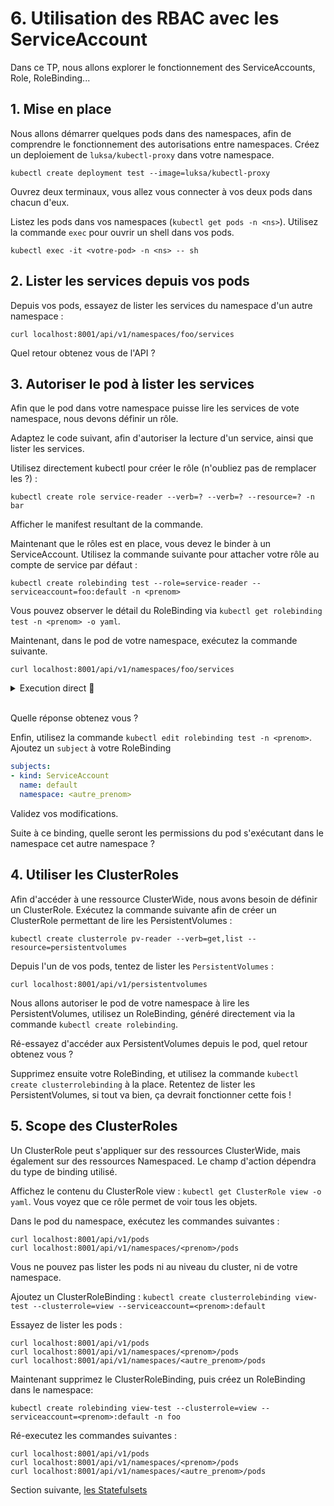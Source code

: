 # 6. Utilisation des RBAC avec les ServiceAccount

Dans ce TP, nous allons explorer le fonctionnement des ServiceAccounts, Role, RoleBinding...

## 1. Mise en place

Nous allons démarrer quelques pods dans des namespaces, afin de comprendre le fonctionnement des autorisations entre namespaces. Créez un deploiement de `luksa/kubectl-proxy` dans votre namespace.

```shell
kubectl create deployment test --image=luksa/kubectl-proxy
```

Ouvrez deux terminaux, vous allez vous connecter à vos deux pods dans chacun d'eux.

Listez les pods dans vos namespaces (`kubectl get pods -n <ns>`).
Utilisez la commande `exec` pour ouvrir un shell dans vos pods.

```shell
kubectl exec -it <votre-pod> -n <ns> -- sh
```

## 2. Lister les services depuis vos pods

Depuis vos pods, essayez de lister les services du namespace d'un autre namespace :

```shell
curl localhost:8001/api/v1/namespaces/foo/services
```

Quel retour obtenez vous de l'API ?

## 3. Autoriser le pod à lister les services

Afin que le pod dans votre namespace puisse lire les services de vote namespace, nous devons définir un rôle.

Adaptez le code suivant, afin d'autoriser la lecture d'un service, ainsi que lister les services.

Utilisez directement kubectl pour créer le rôle (n'oubliez pas de remplacer les ?) :

```shell
kubectl create role service-reader --verb=? --verb=? --resource=? -n bar
```

Afficher le manifest resultant de la commande.

Maintenant que le rôles est en place, vous devez le binder à un ServiceAccount. Utilisez la commande suivante pour attacher votre rôle au compte de service par défaut :

```shell
kubectl create rolebinding test --role=service-reader --serviceaccount=foo:default -n <prenom>
```

Vous pouvez observer le détail du RoleBinding via `kubectl get rolebinding test -n <prenom> -o yaml`.

Maintenant, dans le pod de votre namespace, exécutez la commande suivante.

```shell
curl localhost:8001/api/v1/namespaces/foo/services
```

<details>
    <summary>Execution direct 🤫</summary>

```bash
kubectl exec -it <votre-pod> -n <ns> -- sh curl localhost:8001/api/v1/namespaces/foo/services
```

</details><br/>

Quelle réponse obtenez vous ?

Enfin, utilisez la commande `kubectl edit rolebinding test -n <prenom>`.
Ajoutez un `subject` à votre RoleBinding

```yaml
subjects:
- kind: ServiceAccount
  name: default
  namespace: <autre_prenom>
```

Validez vos modifications.

Suite à ce binding, quelle seront les permissions du pod s'exécutant dans le namespace cet autre namespace ?

## 4. Utiliser les ClusterRoles

Afin d'accéder à une ressource ClusterWide, nous avons besoin de définir un ClusterRole. Exécutez la commande suivante afin de créer un ClusterRole permettant de lire les PersistentVolumes :

```shell
kubectl create clusterrole pv-reader --verb=get,list --resource=persistentvolumes
```

Depuis l'un de vos pods, tentez de lister les `PersistentVolumes` :

```shell
curl localhost:8001/api/v1/persistentvolumes
```

Nous allons autoriser le pod de votre namespace à lire les PersistentVolumes, utilisez un RoleBinding, généré directement via la commande `kubectl create rolebinding`.

Ré-essayez d'accéder aux PersistentVolumes depuis le pod, quel retour obtenez vous ?

Supprimez ensuite votre RoleBinding, et utilisez la commande `kubectl create clusterrolebinding` à la place.
Retentez de lister les PersistentVolumes, si tout va bien, ça devrait fonctionner cette fois !

## 5. Scope des ClusterRoles

Un ClusterRole peut s'appliquer sur des ressources ClusterWide, mais également sur des ressources Namespaced.
Le champ d'action dépendra du type de binding utilisé.

Affichez le contenu du ClusterRole view : `kubectl get ClusterRole view -o yaml`.
Vous voyez que ce rôle permet de voir tous les objets.

Dans le pod du namespace, exécutez les commandes suivantes :

```shell
curl localhost:8001/api/v1/pods
curl localhost:8001/api/v1/namespaces/<prenom>/pods 
```

Vous ne pouvez pas lister les pods ni au niveau du cluster, ni de votre namespace.

Ajoutez un ClusterRoleBinding : `kubectl create clusterrolebinding view-test --clusterrole=view --serviceaccount=<prenom>:default`

Essayez de lister les pods :

```shell
curl localhost:8001/api/v1/pods
curl localhost:8001/api/v1/namespaces/<prenom>/pods
curl localhost:8001/api/v1/namespaces/<autre_prenom>/pods 
```

Maintenant supprimez le ClusterRoleBinding, puis créez un RoleBinding dans le namespace:

```shell
kubectl create rolebinding view-test --clusterrole=view --serviceaccount=<prenom>:default -n foo
```

Ré-executez les commandes suivantes :

```shell
curl localhost:8001/api/v1/pods
curl localhost:8001/api/v1/namespaces/<prenom>/pods
curl localhost:8001/api/v1/namespaces/<autre_prenom>/pods 
```

Section suivante, [les Statefulsets](7_statefulsets.md)
